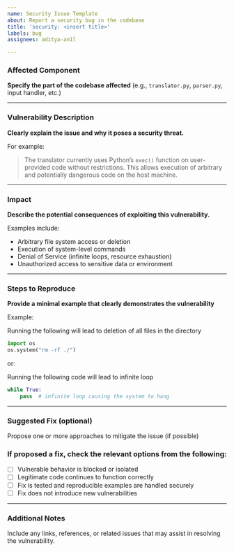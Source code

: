 ```yaml
---
name: Security Issue Template
about: Report a security bug in the codebase
title: 'security: <insert title>'
labels: bug
assignees: aditya-an1l

---
```


### Affected Component

**Specify the part of the codebase affected** 
(e.g., `translator.py`, `parser.py`, input handler, etc.)

---

### Vulnerability Description

**Clearly explain the issue and why it poses a security threat.**

For example:

> The translator currently uses Python’s `exec()` function on user-provided code without restrictions. This allows execution of arbitrary and potentially dangerous code on the host machine.

---

### Impact

**Describe the potential consequences of exploiting this vulnerability.**

Examples include:

* Arbitrary file system access or deletion
* Execution of system-level commands
* Denial of Service (infinite loops, resource exhaustion)
* Unauthorized access to sensitive data or environment

---

### Steps to Reproduce

**Provide a minimal example that clearly demonstrates the vulnerability**

Example:

Running the following will lead to deletion of all files in the directory
```python
import os
os.system("rm -rf ./")
```

or:

Running the following code will lead to infinite loop
```python
while True:
    pass  # infinite loop causing the system to hang
```

---

### Suggested Fix (optional)

Propose one or more approaches to mitigate the issue (if possible)

### If proposed a fix, check the relevant options from the following:

* [ ] Vulnerable behavior is blocked or isolated
* [ ] Legitimate code continues to function correctly
* [ ] Fix is tested and reproducible examples are handled securely
* [ ] Fix does not introduce new vulnerabilities

---

### Additional Notes

Include any links, references, or related issues that may assist in resolving the vulnerability.
